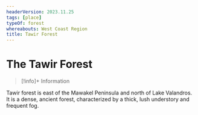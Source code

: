 ```yaml
---
headerVersion: 2023.11.25
tags: [place]
typeOf: forest
whereabouts: West Coast Region
title: Tawir Forest
---
```

# The Tawir Forest
>[!info]+ Information
> 
>> 

Tawir forest is east of the Mawakel Peninsula and north of Lake Valandros. It is a dense, ancient forest, characterized by a thick, lush understory and frequent fog. 


